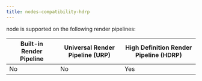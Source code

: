 ```yaml
---
title: nodes-compatibility-hdrp
---
```


node is supported on the following render pipelines:

<table>
<thead>
<tr>
<th><strong>Built-in Render Pipeline</strong></th>
<th><strong>Universal Render Pipeline (URP)</strong></th>
<th><strong>High Definition Render Pipeline (HDRP)</strong></th>
</tr>
</thead>
<tbody>
<tr>
<td>No</td>
<td>No</td>
<td>Yes</td>
</tr>
</tbody>
</table>
